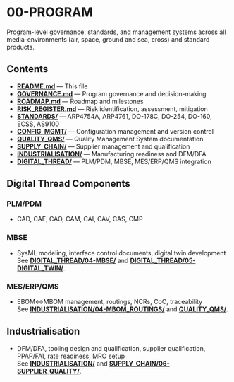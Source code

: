 # 00-PROGRAM

Program-level governance, standards, and management systems across all media-environments (air, space, ground and sea, cross) and standard products.

## Contents
- **[README.md](./README.md)** — This file  
- **[GOVERNANCE.md](./GOVERNANCE.md)** — Program governance and decision-making  
- **[ROADMAP.md](./ROADMAP.md)** — Roadmap and milestones  
- **[RISK_REGISTER.md](./RISK_REGISTER.md)** — Risk identification, assessment, mitigation  
- **[STANDARDS/](./STANDARDS/)** — ARP4754A, ARP4761, DO-178C, DO-254, DO-160, ECSS, AS9100  
- **[CONFIG_MGMT/](./CONFIG_MGMT/)** — Configuration management and version control  
- **[QUALITY_QMS/](./QUALITY_QMS/)** — Quality Management System documentation  
- **[SUPPLY_CHAIN/](./SUPPLY_CHAIN/)** — Supplier management and qualification  
- **[INDUSTRIALISATION/](./INDUSTRIALISATION/)** — Manufacturing readiness and DFM/DFA  
- **[DIGITAL_THREAD/](./DIGITAL_THREAD/)** — PLM/PDM, MBSE, MES/ERP/QMS integration  

## Digital Thread Components

### PLM/PDM
- CAD, CAE, CAO, CAM, CAI, CAV, CAS, CMP

### MBSE
- SysML modeling, interface control documents, digital twin development  
  See **[DIGITAL_THREAD/04-MBSE/](./DIGITAL_THREAD/04-MBSE/)** and **[DIGITAL_THREAD/05-DIGITAL_TWIN/](./DIGITAL_THREAD/05-DIGITAL_TWIN/)**.

### MES/ERP/QMS
- EBOM↔MBOM management, routings, NCRs, CoC, traceability  
  See **[INDUSTRIALISATION/04-MBOM_ROUTINGS/](./INDUSTRIALISATION/04-MBOM_ROUTINGS/)** and **[QUALITY_QMS/](./QUALITY_QMS/)**.

## Industrialisation
- DFM/DFA, tooling design and qualification, supplier qualification, PPAP/FAI, rate readiness, MRO setup  
  See **[INDUSTRIALISATION/](./INDUSTRIALISATION/)** and **[SUPPLY_CHAIN/06-SUPPLIER_QUALITY/](./SUPPLY_CHAIN/06-SUPPLIER_QUALITY/)**.

